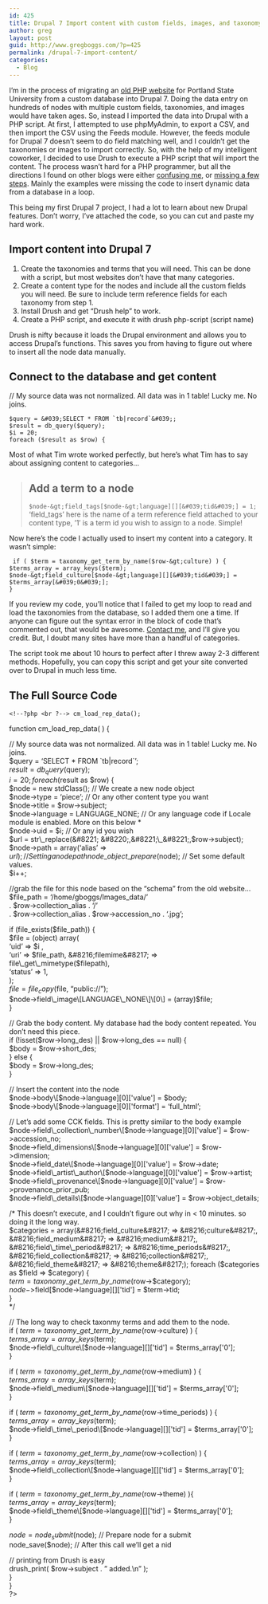 ```yaml
---
id: 425
title: Drupal 7 Import content with custom fields, images, and taxonomy
author: greg
layout: post
guid: http://www.gregboggs.com/?p=425
permalink: /drupal-7-import-content/
categories:
  - Blog
---
```

I&#8217;m in the process of migrating an [old PHP website][1] for Portland State University from a custom database into Drupal 7. Doing the data entry on hundreds of nodes with multiple custom fields, taxonomies, and images would have taken ages. So, instead I imported the data into Drupal with a PHP script. At first, I attempted to use phpMyAdmin, to export a CSV, and then import the CSV using the Feeds module. However, the feeds module for Drupal 7 doesn&#8217;t seem to do field matching well, and I couldn&#8217;t get the taxonomies or images to import correctly. So, with the help of my intelligent coworker, I decided to use Drush to execute a PHP script that will import the content. The process wasn&#8217;t hard for a PHP programmer, but all the directions I found on other blogs were either [confusing me][2], or [missing a few steps][3]. Mainly the examples were missing the code to insert dynamic data from a database in a loop.

This being my first Drupal 7 project, I had a lot to learn about new Drupal features. Don&#8217;t worry, I&#8217;ve attached the code, so you can cut and paste my hard work.

## Import content into Drupal 7

  1. Create the taxonomies and terms that you will need. This can be done with a script, but most websites don&#8217;t have that many categories.
  2. Create a content type for the nodes and include all the custom fields you will need. Be sure to include term reference fields for each taxonomy from step 1.
  3. Install Drush and get &#8220;Drush help&#8221; to work.
  4. Create a PHP script, and execute it with drush php-script (script name)

Drush is nifty because it loads the Drupal environment and allows you to access Drupal&#8217;s functions. This saves you from having to figure out where to insert all the node data manually.

## Connect to the database and get content

// My source data was not normalized. All data was in 1 table! Lucky me. No joins.  


    
    $query = &#039;SELECT * FROM `tb|record`&#039;;
    $result = db_query($query);
    $i = 20;
    foreach ($result as $row) {
    

Most of what Tim wrote worked perfectly, but here&#8217;s what Tim has to say about assigning content to categories&#8230;

> ## Add a term to a node
> 
> `$node-&gt;field_tags[$node-&gt;language][][&#039;tid&#039;] = 1;`  
> &#8216;field_tags&#8217; here is the name of a term reference field attached to your content type, &#8217;1&#8242; is a term id you wish to assign to a node. Simple!

Now here&#8217;s the code I actually used to insert my content into a category. It wasn&#8217;t simple:  


     if ( $term = taxonomy_get_term_by_name($row-&gt;culture) ) {
    $terms_array = array_keys($term);
    $node-&gt;field_culture[$node-&gt;language][][&#039;tid&#039;] = $terms_array[&#039;0&#039;];
    }
    

If you review my code, you&#8217;ll notice that I failed to get my loop to read and load the taxonomies from the database, so I added them one a time. If anyone can figure out the syntax error in the block of code that&#8217;s commented out, that would be awesome. [Contact me][4], and I&#8217;ll give you credit. But, I doubt many sites have more than a handful of categories.

The script took me about 10 hours to perfect after I threw away 2-3 different methods. Hopefully, you can copy this script and get your site converted over to Drupal in much less time.

## The Full Source Code

    
    <!--?php <br ?--> cm_load_rep_data();

function cm\_load\_rep_data( ) {

// My source data was not normalized. All data was in 1 table! Lucky me. No joins.  
$query = &#8216;SELECT * FROM \`tb|record\`&#8217;;  
$result = db_query($query);  
$i = 20;  
foreach ($result as $row) {  
$node = new stdClass(); // We create a new node object  
$node->type = &#8216;piece&#8217;; // Or any other content type you want  
$node->title = $row->subject;  
$node->language = LANGUAGE_NONE; // Or any language code if Locale module is enabled. More on this below *  
$node->uid = $i; // Or any id you wish  
$url = str\_replace(&#8221; &#8220;,&#8221;\_&#8221;,$row->subject);  
$node->path = array(&#8216;alias&#8217; => $url) ; // Setting a node path  
node\_object\_prepare($node); // Set some default values.  
$i++;

//grab the file for this node based on the &#8220;schema&#8221; from the old website&#8230;  
$file\_path = &#8216;/home/gboggs/Images\_data/&#8217;  
. $row->collection_alias . &#8216;/&#8217;  
. $row->collection\_alias . $row->accession\_no . &#8216;.jpg&#8217;;

if (file\_exists($file\_path)) {  
$file = (object) array(  
&#8216;uid&#8217; => $i ,  
&#8216;uri&#8217; => $file_path,  
&#8216;filemime&#8217; => file\_get\_mimetype($filepath),  
&#8216;status&#8217; => 1,  
);  
$file = file_copy($file, &#8220;public://&#8221;);  
$node->field\_image\[LANGUAGE\_NONE\]\[0\] = (array)$file;  
}

// Grab the body content. My database had the body content repeated. You don&#8217;t need this piece.  
if (!isset($row->long\_des) || $row->long\_des == null) {  
$body = $row->short_des;  
} else {  
$body = $row->long_des;  
}

// Insert the content into the node  
$node->body\[$node->language\]\[0\]['value'] = $body;  
$node->body\[$node->language\]\[0\]['format'] = &#8216;full_html&#8217;;

// Let&#8217;s add some CCK fields. This is pretty similar to the body example  
$node->field\_collection\_number\[$node->language\]\[0\]['value'] = $row->accession_no;  
$node->field_dimensions\[$node->language\]\[0\]['value'] = $row->dimension;  
$node->field_date\[$node->language\]\[0\]['value'] = $row->date;  
$node->field\_artist\_author\[$node->language\]\[0\]['value'] = $row->artist;  
$node->field\_provenance\[$node->language\]\[0\]['value'] = $row->provenance\_prior_pub;  
$node->field\_details\[$node->language\]\[0\]['value'] = $row->object\_details;

/* This doesn&#8217;t execute, and I couldn&#8217;t figure out why in < 10 minutes. so doing it the long way.  
$categories = array(&#8216;field_culture&#8217; => &#8216;culture&#8217;,  
&#8216;field_medium&#8217; => &#8216;medium&#8217;,  
&#8216;field\_time\_period&#8217; => &#8216;time_periods&#8217;,  
&#8216;field_collection&#8217; => &#8216;collection&#8217;,  
&#8216;field_theme&#8217; => &#8216;theme&#8217;);  
foreach ($categories as $field => $category) {  
$term = taxonomy\_get\_term\_by\_name($row->$category);  
$node->$field\[$node->language\]\[\]['tid'] = $term->tid;  
}  
*/

// The long way to check taxonmy terms and add them to the node.  
if ( $term = taxonomy\_get\_term\_by\_name($row->culture) ) {  
$terms\_array = array\_keys($term);  
$node->field\_culture\[$node->language\]\[\]['tid'] = $terms\_array['0'];  
}

if ( $term = taxonomy\_get\_term\_by\_name($row->medium) ) {  
$terms\_array = array\_keys($term);  
$node->field\_medium\[$node->language\]\[\]['tid'] = $terms\_array['0'];  
}

if ( $term = taxonomy\_get\_term\_by\_name($row->time_periods) ) {  
$terms\_array = array\_keys($term);  
$node->field\_time\_period\[$node->language\]\[\]['tid'] = $terms_array['0'];  
}

if ( $term = taxonomy\_get\_term\_by\_name($row->collection) ) {  
$terms\_array = array\_keys($term);  
$node->field\_collection\[$node->language\]\[\]['tid'] = $terms\_array['0'];  
}

if ( $term = taxonomy\_get\_term\_by\_name($row->theme) ){  
$terms\_array = array\_keys($term);  
$node->field\_theme\[$node->language\]\[\]['tid'] = $terms\_array['0'];  
}

$node = node_submit($node); // Prepare node for a submit  
node_save($node); // After this call we&#8217;ll get a nid

// printing from Drush is easy  
drush_print( $row->subject . &#8221; added.\n&#8221; );  
}  
}  
?>

 [1]: http://www.medievalportland.pdx.edu/
 [2]: http://shout.setfive.com/2011/02/09/drupal-7-batch-insert-nodes-with-drush/
 [3]: http://timonweb.com/how-programmatically-create-nodes-comments-and-taxonomies-drupal-7
 [4]: http://www.gregboggs.com/contact/ "Contact"